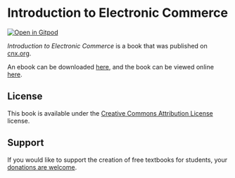 # Introduction to Electronic Commerce

[![Open in Gitpod](https://gitpod.io/button/open-in-gitpod.svg)](https://gitpod.io/from-referrer/)

_Introduction to Electronic Commerce_ is a book that was published on [cnx.org](https://cnx.org/).

An ebook can be downloaded [here](https://github.com/cnx-user-books/cnxbook-introduction-to-electronic-commerce/releases/latest), and the book can be viewed online [here](https://github.com/cnx-user-books/cnxbook-introduction-to-electronic-commerce/releases/latest).

## License
This book is available under the [Creative Commons Attribution License](./LICENSE) license.

## Support
If you would like to support the creation of free textbooks for students, your [donations are welcome](https://riceconnect.rice.edu/donation/support-openstax-banner).
